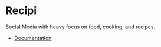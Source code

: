 # Recipi
Social Media with heavy focus on food, cooking, and recipes.

- [Documentation](https://github.com/JohnsonL104/recipi/Documentaion)